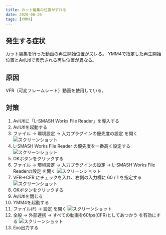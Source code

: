 ```yaml
---
title: カット編集の位置がずれる
date: 2020-06-26
tags: [YMM4]
---
```

## 発生する症状
カット編集を行った動画の再生開始位置がズレる。
YMM4で指定した再生開始位置とAviUtlで表示される再生位置が異なる。

## 原因
VFR（可変フレームレート）動画を使用している。

## 対策
1. AviUtlに「L-SMASH Works File Reader」を導入する
1. AviUtlを起動する
1. ファイル → 環境設定 → 入力プラグインの優先度の設定 を開く
![スクリーンショット](カット編集の位置がずれる1.png)
1. L-SMASH Works File Reader の優先度を一番高く設定する
![スクリーンショット](カット編集の位置がずれる2.png)
1. OKボタンをクリックする
1. ファイル → 環境設定 → 入力プラグインの設定 → L-SMASH Works File Readerの設定 を開く
![スクリーンショット](カット編集の位置がずれる3.png)
1. VFR->CFR にチェックを入れ、右側の入力欄に 60 / 1 を指定する
![スクリーンショット](カット編集の位置がずれる4.png)
1. OKボタンをクリックする
1. AviUtlを閉じる
1. YMM4を起動する
1. ファイル(F) → 設定 を開く
![スクリーンショット](カット編集の位置がずれる5.png)
1. 全般 → 外部連携 → すべての動画を60fps(CFR)としてあつかう を有効にする
![スクリーンショット](カット編集の位置がずれる6.png)
1. Exo出力する